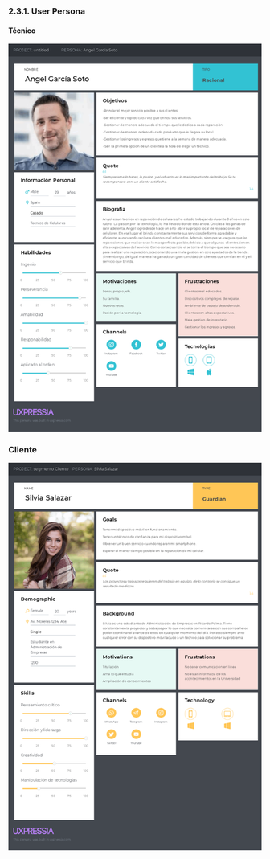 ### 2.3.1. User Persona

#### Técnico

![texto_alternativo](ImgUsersPersonas/Tecnico.png)

### Cliente

![texto_alternativo](ImgUsersPersonas/Cliente.png)